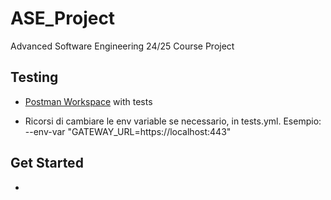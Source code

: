 # ASE_Project
Advanced Software Engineering 24/25 Course Project

## Testing

- [Postman Workspace](https://elements.getpostman.com/redirect?entityId=26720283-80745346-aaa6-4cff-b0dd-137edb46a5f3&entityType=collection) with tests

- Ricorsi di cambiare le env variable se necessario, in tests.yml. Esempio: --env-var "GATEWAY_URL=https://localhost:443"


## Get Started

- 
